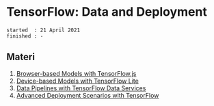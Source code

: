# TensorFlow: Data and Deployment

```
started  : 21 April 2021
finished : -
```

## Materi

1. [Browser-based Models with TensorFlow.js](01.%20Browser-based%20Models%20with%20TensorFlow.js/README.md)
2. [Device-based Models with TensorFlow Lite](02.%20Device-based%20Models%20with%20TensorFlow%20Lite/README.md)
3. [Data Pipelines with TensorFlow Data Services](03.%20Data%20Pipelines%20with%20TensorFlow%20Data%20Services/README.md)
4. [Advanced Deployment Scenarios with TensorFlow](04.%20Advanced%20Deployment%20Scenarios%20with%20TensorFlow/README.md)